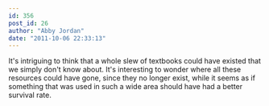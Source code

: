 ```yaml
---
id: 356
post_id: 26
author: "Abby Jordan"
date: "2011-10-06 22:33:13"
---
```

It's intriguing to think that a whole slew of textbooks could have existed that we simply don't know about. It's interesting to wonder where all these resources could have gone, since they no longer exist, while it seems as if something that was used in such a wide area should have had a better survival rate.
